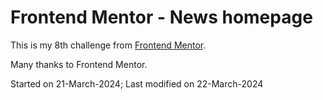 # Frontend Mentor - News homepage

This is my 8th challenge from [Frontend Mentor](https://www.frontendmentor.io/challenges/news-homepage-H6SWTa1MFl). 

Many thanks to Frontend Mentor.

Started on 21-March-2024; Last modified on 22-March-2024 
